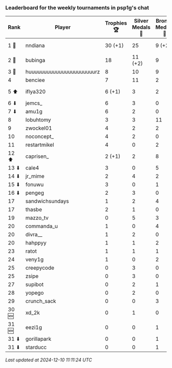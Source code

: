### Leaderboard for the weekly tournaments in psp1g's chat
| Rank | Player | Trophies 🏆 | Silver Medals 🥈 | Bronze Medals 🥉 | Points |
|------|--------|-------------|------------------|------------------|--------|
| 1 🥇 | nndiana | 30 (+1) | 25 | 9 (+2) | 119.5 (+4.0) |
| 2 🥈 | bubinga | 18 | 11 (+2) | 9 | 69.5 (+2.0) |
| 3 🥉 | huuuuuuuuuuuuuuuuuuuuuurz | 8 | 10 | 9 | 38.5 |
| 4 | benciee | 7 | 11 | 2 | 33.0 |
| 5 ⬆| iflya320 | 6 (+1) | 3 | 2 | 22.0 (+3.0) |
| 6 ⬇| jemcs_ | 6 | 3 | 0 | 21.0 |
| 7 ⬇| amu1g | 6 | 2 | 0 | 20.0 |
| 8 | lobuhtomy | 3 | 3 | 11 | 17.5 |
| 9 | zwockel01 | 4 | 2 | 2 | 15.0 |
| 10 | noconcept_ | 4 | 2 | 0 | 14.0 |
| 11 | restartmikel | 4 | 0 | 2 | 13.0 |
| 12 ⬆| caprisen_ | 2 (+1) | 2 | 8 | 12.0 (+3.0) |
| 13 ⬇| cale4 | 3 | 0 | 5 | 11.5 |
| 14 ⬇| jr_mime | 2 | 4 | 2 | 11.0 |
| 15 ⬇| fonuwu | 3 | 0 | 1 | 9.5 |
| 16 ⬇| pengeg | 2 | 3 | 0 | 9.0 |
| 17 | sandwichsundays | 1 | 2 | 4 | 7.0 |
| 17 | thasbe | 2 | 1 | 0 | 7.0 |
| 19 | mazzo_tv | 0 | 5 | 3 | 6.5 |
| 20 | commanda_u | 1 | 0 | 4 | 5.0 |
| 20 | divra__ | 1 | 2 | 0 | 5.0 |
| 20 | hahppyy | 1 | 1 | 2 | 5.0 |
| 23 | ratot | 1 | 1 | 1 | 4.5 |
| 24 | veny1g | 1 | 0 | 2 | 4.0 |
| 25 | creepycode | 0 | 3 | 0 | 3.0 |
| 25 | zsipe | 0 | 3 | 0 | 3.0 |
| 27 | supibot | 0 | 2 | 1 | 2.5 |
| 28 | yopego | 0 | 2 | 0 | 2.0 |
| 29 | crunch_sack | 0 | 0 | 3 | 1.5 |
| 30 🆕| xd_2k | 0 | 1 | 0 | 1.0 |
| 31 🆕| eezi1g | 0 | 0 | 1 | 0.5 |
| 31 ⬇| gorillapark | 0 | 0 | 1 | 0.5 |
| 31 ⬇| starducc | 0 | 0 | 1 | 0.5 |

_Last updated at 2024-12-10 11:11:24 UTC_